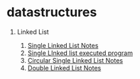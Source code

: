 # datastructures

<ol> 
  <li> Linked List</li>
    <ol>
      <li> <a href="https://github.com/kothakondachandhar/datastructures/blob/main/UNIT%20-%203%20%20Single%20Linked%20List.docx">Single Linked List  Notes </li>
        <li> <a href = "https://onlinegdb.com/tRe4qvQ3F"> Single LInked list executed program </a></li>
         <li> <a href="https://github.com/kothakondachandhar/datastructures/blob/main/Circlula%20Single%20Linked%20LIst%20-%20will%20operations.pdf">Circular Single Linked List  Notes </li>
        <li> <a href="https://github.com/kothakondachandhar/datastructures/blob/main/Double%20Linked%20LIst.pdf">Double Linked List  Notes </li>
    </ol>
  
</ol>
